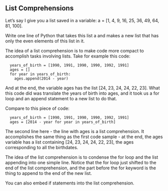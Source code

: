 ## List Comprehensions  

Let’s say I give you a list saved in a variable: a = [1, 4, 9, 16, 25, 36, 49, 64, 81, 100]. 

Write one line of Python that takes this list a and makes a new list that has only the even elements of this list in it.

The idea of a list comprehension is to make code more compact to accomplish tasks involving lists. Take for example this code:
```
  years_of_birth = [1990, 1991, 1990, 1990, 1992, 1991]
  ages = []
  for year in years_of_birth: 
    ages.append(2014 - year)
```
And at the end, the variable ages has the list [24, 23, 24, 24, 22, 23]. What this code did was translate the years of birth into ages, and it took us a for loop and an append statement to a new list to do that.

Compare to this piece of code:
```
  years_of_birth = [1990, 1991, 1990, 1990, 1992, 1991]
  ages = [2014 - year for year in years_of_birth]
```
The second line here - the line with ages is a list comprehension.
It accomplishes the same thing as the first code sample - at the end, the ages variable has a list containing [24, 23, 24, 24, 22, 23], the ages corresponding to all the birthdates.

The idea of the list comprehension is to condense the for loop and the list appending into one simple line. Notice that the for loop just shifted to the end of the list comprehension, and the part before the for keyword is the thing to append to the end of the new list.

You can also embed if statements into the list comprehension.